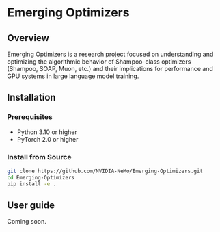 # Emerging Optimizers

## Overview

Emerging Optimizers is a research project focused on understanding and optimizing the algorithmic behavior of Shampoo-class optimizers (Shampoo, SOAP, Muon, etc.) and their implications for performance and GPU systems in large language model training.

## Installation

### Prerequisites

- Python 3.10 or higher
- PyTorch 2.0 or higher

### Install from Source

```bash
git clone https://github.com/NVIDIA-NeMo/Emerging-Optimizers.git
cd Emerging-Optimizers
pip install -e .
```

## User guide

Coming soon.
